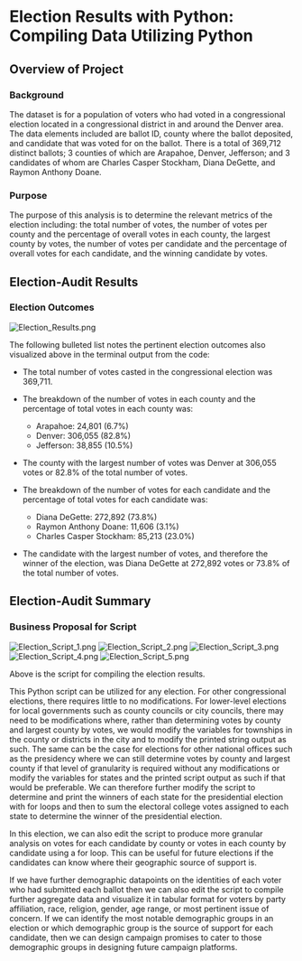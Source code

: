 # Election Results with Python: Compiling Data Utilizing Python

## Overview of Project

### Background

The dataset is for a population of voters who had voted in a congressional election located in a congressional district in and around the Denver area. The data elements included are ballot ID, county where the ballot deposited, and candidate that was voted for on the ballot. There is a total of 369,712 distinct ballots; 3 counties of which are Arapahoe, Denver, Jefferson; and 3 candidates of whom are Charles Casper Stockham, Diana DeGette, and Raymon Anthony Doane.

### Purpose

The purpose of this analysis is to determine the relevant metrics of the election including: the total number of votes, the number of votes per county and the percentage of overall votes in each county, the largest county by votes, the number of votes per candidate and the percentage of overall votes for each candidate, and the winning candidate by votes.

## Election-Audit Results

### Election Outcomes

![Election_Results.png](resources/Election_Results.png)

The following bulleted list notes the pertinent election outcomes also visualized above in the terminal output from the code:
 
* The total number of votes casted in the congressional election was 369,711.

* The breakdown of the number of votes in each county and the percentage of total votes in each county was:
    * Arapahoe: 24,801 (6.7%)
    * Denver: 306,055 (82.8%)
    * Jefferson: 38,855 (10.5%)

* The county with the largest number of votes was Denver at 306,055 votes or 82.8% of the total number of votes.

* The breakdown of the number of votes for each candidate and the percentage of total votes for each candidate was:
    * Diana DeGette: 272,892 (73.8%)
    * Raymon Anthony Doane: 11,606 (3.1%)
    * Charles Casper Stockham: 85,213 (23.0%)

* The candidate with the largest number of votes, and therefore the winner of the election, was Diana DeGette at 272,892 votes or 73.8% of the total number of votes.

## Election-Audit Summary

### Business Proposal for Script

![Election_Script_1.png](resources/Election_Script_1.png)
![Election_Script_2.png](resources/Election_Script_2.png)
![Election_Script_3.png](resources/Election_Script_3.png)
![Election_Script_4.png](resources/Election_Script_4.png)
![Election_Script_5.png](resources/Election_Script_5.png)

Above is the script for compiling the election results.

This Python script can be utilized for any election. For other congressional elections, there requires little to no modifications. For lower-level elections for local governments such as county councils or city councils, there may need to be modifications where, rather than determining votes by county and largest county by votes, we would modify the variables for townships in the county or districts in the city and to modify the printed string output as such. The same can be the case for elections for other national offices such as the presidency where we can still determine votes by county and largest county if that level of granularity is required without any modifications or modify the variables for states and the printed script output as such if that would be preferable. We can therefore further modify the script to determine and print the winners of each state for the presidential election with for loops and then to sum the electoral college votes assigned to each state to determine the winner of the presidential election.

In this election, we can also edit the script to produce more granular analysis on votes for each candidate by county or votes in each county by candidate using a for loop. This can be useful for future elections if the candidates can know where their geographic source of support is.

If we have further demographic datapoints on the identities of each voter who had submitted each ballot then we can also edit the script to compile further aggregate data and visualize it in tabular format for voters by party affiliation, race, religion, gender, age range, or most pertinent issue of concern. If we can identify the most notable demographic groups in an election or which demographic group is the source of support for each candidate, then we can design campaign promises to cater to those demographic groups in designing future campaign platforms.
